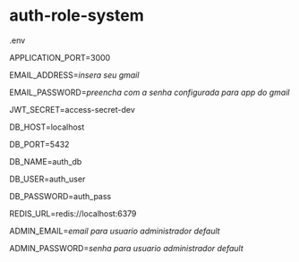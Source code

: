 # auth-role-system

.env

APPLICATION_PORT=3000

EMAIL_ADDRESS=*insera seu gmail*

EMAIL_PASSWORD=*preencha com a senha configurada para app do gmail*

JWT_SECRET=access-secret-dev

DB_HOST=localhost

DB_PORT=5432

DB_NAME=auth_db

DB_USER=auth_user

DB_PASSWORD=auth_pass

REDIS_URL=redis://localhost:6379

ADMIN_EMAIL=*email para usuario administrador default*

ADMIN_PASSWORD=*senha para usuario administrador default*